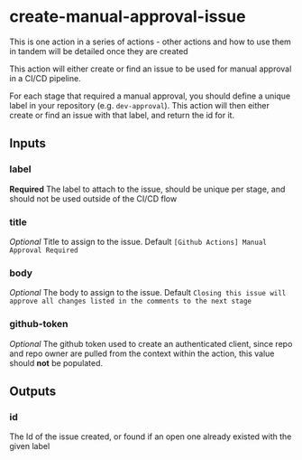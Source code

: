 # create-manual-approval-issue

This is one action in a series of actions - other actions and how to use them in tandem will be
detailed once they are created

This action will either create or find an issue to be used for manual approval in a CI/CD pipeline.

For each stage that required a manual approval, you should define a unique label in your repository (e.g. `dev-approval`). This action will then either create or find an issue with that label, and return the id for it.

## Inputs
### label
**Required** The label to attach to the issue, should be unique per stage, and should not be used
outside of the CI/CD flow

### title
*Optional* Title to assign to the issue. Default `[Github Actions] Manual Approval Required`

### body
*Optional* The body to assign to the issue. Default `Closing this issue will approve all changes
listed in the comments to the next stage`

### github-token
*Optional* The github token used to create an authenticated client, since repo and repo owner are
pulled from the context within the action, this value should **not** be populated.

## Outputs
### id
The Id of the issue created, or found if an open one already existed with the given label
